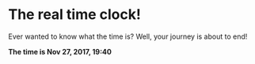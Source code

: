# The real time clock!

Ever wanted to know what the time is? Well, your journey is about to end!

**The time is Nov 27, 2017, 19:40**